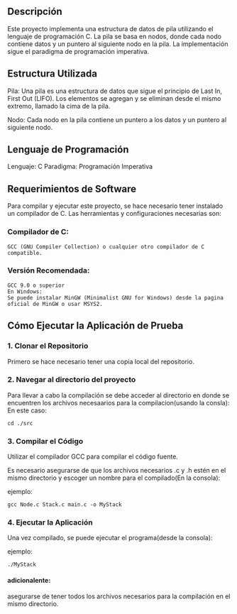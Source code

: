 ## Descripción
Este proyecto implementa una estructura de datos de pila utilizando el lenguaje de programación C. La pila se basa en nodos, donde cada nodo contiene datos y un puntero al siguiente nodo en la pila. La implementación sigue el paradigma de programación imperativa.

## Estructura Utilizada
Pila: Una pila es una estructura de datos que sigue el principio de Last In, First Out (LIFO). Los elementos se agregan y se eliminan desde el mismo extremo, llamado la cima de la pila.

Nodo: Cada nodo en la pila contiene un puntero a los datos y un puntero al siguiente nodo.

## Lenguaje de Programación

Lenguaje: C
Paradigma: Programación Imperativa

## Requerimientos de Software

Para compilar y ejecutar este proyecto, se hace necesario tener instalado un compilador de C. Las herramientas y configuraciones necesarias son:

### Compilador de C:
    GCC (GNU Compiler Collection) o cualquier otro compilador de C compatible.
### Versión Recomendada:
    GCC 9.0 o superior
    En Windows:
    Se puede instalar MinGW (Minimalist GNU for Windows) desde la pagina oficial de MinGW o usar MSYS2.
## Cómo Ejecutar la Aplicación de Prueba

### 1. Clonar el Repositorio

Primero se hace necesario tener una copia local del repositorio.

### 2. Navegar al directorio del proyecto

Para llevar a cabo la compilación se debe acceder al directorio en donde se encuentren los archivos necesaarios para la compilacion(usando la consla):
En este caso:

    cd ./src

### 3. Compilar el Código

Utilizar el compilador GCC para compilar el código fuente. 

Es necesario asegurarse de que los archivos necesarios .c y .h estén en el mismo directorio y escoger un nombre para el compilado(En la consola):

ejemplo:
    
    gcc Node.c Stack.c main.c -o MyStack

### 4. Ejecutar la Aplicación

Una vez compilado, se puede ejecutar el programa(desde la consola):

ejemplo:

    ./MyStack

#### adicionalente:
asegurarse de tener todos los archivos necesarios para la compilación en el mismo directorio.
